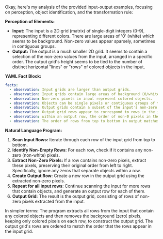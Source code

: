 Okay, here's my analysis of the provided input-output examples, focusing on perception, object identification, and the transformation rule:

**Perception of Elements:**

*   **Input:** The input is a 2D grid (matrix) of single-digit integers (0-9), representing different colors. There are large areas of '0' (white) which seems to be background.  Non-zero values appear sparsely, sometimes in contiguous groups.
*   **Output:** The output is a much smaller 2D grid. It seems to contain a selection of the non-zero values from the input, arranged in a specific order. The output grid's height seems to be tied to the number of distinct horizontal "lines" or "rows" of colored objects in the input.

**YAML Fact Block:**


```yaml
facts:
  - observation: Input grids are larger than output grids.
  - observation: Input grids contain large areas of background (0/white pixels).
  - observation: Non-zero pixels in input represent colored objects.
  - observation: Objects can be single pixels or contiguous groups of the same color.
  - observation: Output grids contain a subset of the input's non-zero pixels.
  - observation: Output grid rows appear to correspond to rows in the input grid where non-zero colors appear, ignoring blank rows.
  - observation: within an output row, the order of non-0 pixels in the output from left to right is the same as the order of the non-0 pixels in the input.
  - observation: The order of rows from top to bottom in output matches the order of the rows that contain objects in input.
```


**Natural Language Program:**

1.  **Scan Input Rows:** Iterate through each row of the input grid from top to bottom.
2.  **Identify Non-Empty Rows:** For each row, check if it contains any non-zero (non-white) pixels.
3.  **Extract Non-Zero Pixels:** If a row contains non-zero pixels, extract these pixels, preserving their original order from left to right. Specifically, ignore any zeros that separate objects within a row.
4.  **Create Output Row:** Create a new row in the output grid using the extracted non-zero pixels.
5. **Repeat for all input rows**: Continue scanning the input for more rows that contain objects, and generate an output row for each of them.
6.  **Output Grid:** The result is the output grid, consisting of rows of non-zero pixels extracted from the input.

In simpler terms: The program extracts all rows from the input that contain any colored objects and then removes the background (zero) pixels, keeping only colored pixels on each row, to construct the output grid. The output grid's rows are ordered to match the order that the rows appear in the input grid.
